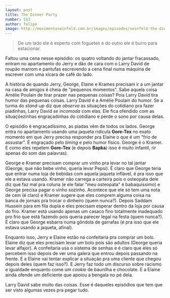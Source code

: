 ```yaml
--- 
layout: post
title: The Dinner Party
number: 513
author: felipe
image: http://movimentoseinfeld.com.br/images/episodes/seinfeld-the-dinner-party.jpg
---
```


> De um lado ele é esperto com foguetes e do outro ele é burro para estacionar.

Faltou uma cena nesse episódio: os quatro voltando do jantar fracassado, entram no apartamento do Jerry e dão de cara com o Larry David de roupão marrom e pantufas escrevendo a cena final numa máquina de escrever com uma xícara de café do lado.

A história de quando Jerry, George, Elaine e Krames precisam ir a um jantar na casa de amigos é cheia de "pequenos momentos". Sabe aquela coisa Amélie Poulain de tirar prazer nas pequenas coisas? Pois Larry David tira humor das pequenas coisas. Larry David é a Amélie Poulain do humor. Se a turma do *stand-up* diz que *observa* as situações do cotidiano pra fazer piadinhas, Larry David *se incomoda* com elas. Ele fica ofendido com as situaçõezinhas engraçadinhas do cotidiano e perde o sono por causa delas.

O episódio é engraçadíssimo, as piadas vêm de todos os lados. George entra no apartamento usando uma jaqueta ridícula **Gore-Tex** no exato momento em que Jerry precisa responder pra Elaine o que é um "frio de assustar". É engraçado pelo *timing* e pelo humor físico. George é o Kramer. E como eles repetem **Gore-Tex** (e depois **Bapka**) isso é muito infantil, rir apenas do som das palavras).

George e Kramer precisam comprar um vinho pra levar no tal jantar (George, que não bebe vinho, queria levar Pepsi). É claro que George teria que entrar numa loja de bebidas com aquela jaqueta inflável, é pra isso que ele a estava usando. Kramer não carrega a carteira pois o osteopata dele diz que faz mal pra coluna (e ele falar "meu osteopata" é babaquíssimo) e George precisa pagar o vinho sozinho. Acontece que ele só tem uma nota de cem (é claro) e Kramer sugere que eles comprem alguma coisa na banca de jornais pra trocar o dinheiro (quem nunca?). Depois Saddam Hussein para em fila dupla e eles precisam esperar dentro da loja por causa do frio. Kramer está usando apenas um casaco fino totalmente inadequado pro frio que está fazendo pois queria parecer legal na festa (quem nunca?). É claro que George esbarra numa gôndola de garrafas (é pra isso que ele estava usando a jaqueta, afinal).

Enquanto isso, Jerry e Elaine estão na confeitaria pra comprar um bolo. Elaine diz que eles precisam levar um bolo pois são adultos (George queria levar alfajor). A confeitaria usa o sistema de senhas e é claro que eles só percebem isso depois de ver uma galera que entrou depois passando na frente. E a Elaine vai tentar explicar a situação pra uma cliente que chegou depois deles (quem faz isso?). E Jerry faz todo um discurso sobre racismo e igualdade enquanto come um *cookie* de baunilha e chocolate. E a Elaine ainda ofende um deficiente que apoiou a bengala no pé dela.

Larry David sabe muito das coisas. Esse é daqueles episódios que tem que ser visto algumas vezes pra pegar tudo.